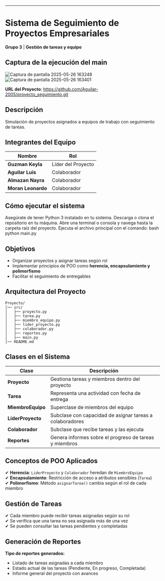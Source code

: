 ---
# **Sistema de Seguimiento de Proyectos Empresariales**  
**Grupo 3** | **Gestión de tareas y equipo**  

##  **Captura de la ejecución del main**
![Captura de pantalla 2025-05-26 163248](https://github.com/user-attachments/assets/31ec5497-ac1a-46c0-8340-6a5967579d50)
![Captura de pantalla 2025-05-26 163401](https://github.com/user-attachments/assets/de2d621d-a4d6-4848-b786-161733d52a66)

**URL del Proyecto**: 
https://github.com/Aguilar-2005/proyecto_seguimiento.git
## **Descripción**  
Simulación de proyectos asignados a equipos de trabajo con seguimiento 
de tareas. 

## **Integrantes del Equipo**  
| Nombre               | Rol                 |
|----------------------|---------------------|
| **Guzman Keyla**     | Líder del Proyecto  |
| **Aguilar Luis**     | Colaborador         |
| **Almazan Nayra**    | Colaborador         |
| **Moran Leonardo**   | Colaborador         |

## **Cómo ejecutar el sistema**
Asegúrate de tener Python 3 instalado en tu sistema.
Descarga o clona el repositorio en tu máquina.
Abre una terminal o consola y navega hasta la carpeta raíz del proyecto.
Ejecuta el archivo principal con el comando:
bash python main.py
## **Objetivos**  
- Organizar proyectos y asignar tareas según rol  
- Implementar principios de POO como **herencia, encapsulamiento y polimorfismo**  
- Facilitar el seguimiento de entregables  

## **Arquitectura del Proyecto**  
```
Proyecto/
│── src/
│   ├── proyecto.py
│   ├── tarea.py
│   ├── miembro_equipo.py
│   ├── lider_proyecto.py
│   ├── colaborador.py
│   ├── reportes.py
│   ├── main.py
│── README.md
```

## **Clases en el Sistema**  
| Clase             | Descripción |
|------------------|------------|
| **Proyecto**     | Gestiona tareas y miembros dentro del proyecto |
| **Tarea**       | Representa una actividad con fecha de entrega |
| **MiembroEquipo** | Superclase de miembros del equipo |
| **LíderProyecto** | Subclase con capacidad de asignar tareas a colaboradores |
| **Colaborador** | Subclase que recibe tareas y las ejecuta |
| **Reportes** | Genera informes sobre el progreso de tareas y miembros |

## **Conceptos de POO Aplicados**  
✔ **Herencia**: `LiderProyecto` y `Colaborador` heredan de `MiembroEquipo`  
✔ **Encapsulamiento**: Restricción de acceso a atributos sensibles (`Tarea`)  
✔ **Polimorfismo**: Método `asignarTarea()` cambia según el rol de cada miembro  

## **Gestión de Tareas**  
✔ Cada miembro puede recibir tareas asignadas según su rol  
✔ Se verifica que una tarea no sea asignada más de una vez  
✔ Se pueden consultar las tareas pendientes y completadas  

## **Generación de Reportes**  
 **Tipo de reportes generados:**  
- Listado de tareas asignadas a cada miembro  
- Estado actual de las tareas (Pendiente, En progreso, Completada)  
- Informe general del proyecto con avances  
